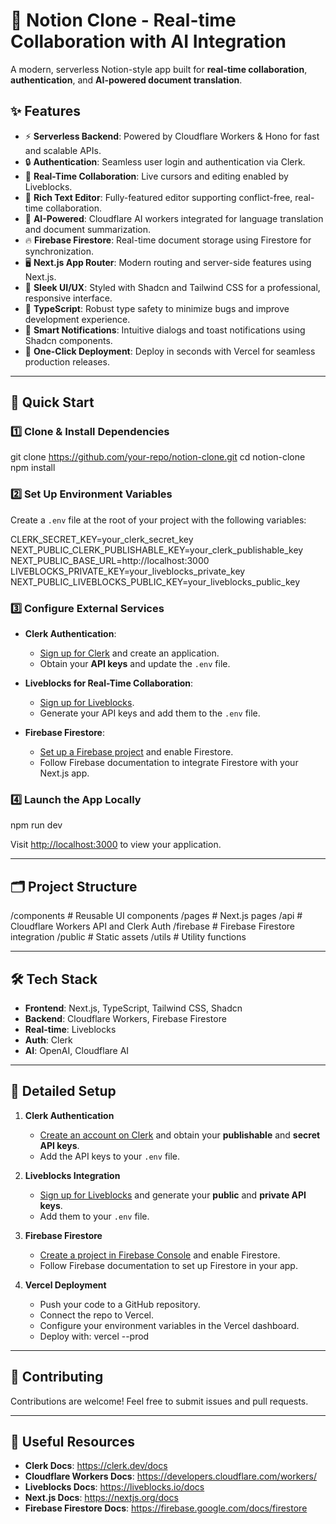 # 📝 Notion Clone - Real-time Collaboration with AI Integration

A modern, serverless Notion-style app built for **real-time collaboration**, **authentication**, and **AI-powered document translation**.

## ✨ Features

- ⚡ **Serverless Backend**: Powered by Cloudflare Workers & Hono for fast and scalable APIs.
- 🔒 **Authentication**: Seamless user login and authentication via Clerk.
- 🔄 **Real-Time Collaboration**: Live cursors and editing enabled by Liveblocks.
- 📝 **Rich Text Editor**: Fully-featured editor supporting conflict-free, real-time collaboration.
- 🤖 **AI-Powered**: Cloudflare AI workers integrated for language translation and document summarization.
- 🔥 **Firebase Firestore**: Real-time document storage using Firestore for synchronization.
- 🖥️ **Next.js App Router**: Modern routing and server-side features using Next.js.
- 💅 **Sleek UI/UX**: Styled with Shadcn and Tailwind CSS for a professional, responsive interface.
- 📘 **TypeScript**: Robust type safety to minimize bugs and improve development experience.
- 🔔 **Smart Notifications**: Intuitive dialogs and toast notifications using Shadcn components.
- 🚀 **One-Click Deployment**: Deploy in seconds with Vercel for seamless production releases.

---

## 🚀 Quick Start

### 1️⃣ Clone & Install Dependencies
git clone https://github.com/your-repo/notion-clone.git
cd notion-clone
npm install

### 2️⃣ Set Up Environment Variables

Create a `.env` file at the root of your project with the following variables:

CLERK_SECRET_KEY=your_clerk_secret_key
NEXT_PUBLIC_CLERK_PUBLISHABLE_KEY=your_clerk_publishable_key
NEXT_PUBLIC_BASE_URL=http://localhost:3000
LIVEBLOCKS_PRIVATE_KEY=your_liveblocks_private_key
NEXT_PUBLIC_LIVEBLOCKS_PUBLIC_KEY=your_liveblocks_public_key

### 3️⃣ Configure External Services

- **Clerk Authentication**:
  - [Sign up for Clerk](https://clerk.dev/) and create an application.
  - Obtain your **API keys** and update the `.env` file.

- **Liveblocks for Real-Time Collaboration**:
  - [Sign up for Liveblocks](https://liveblocks.io/).
  - Generate your API keys and add them to the `.env` file.

- **Firebase Firestore**:
  - [Set up a Firebase project](https://console.firebase.google.com/) and enable Firestore.
  - Follow Firebase documentation to integrate Firestore with your Next.js app.

### 4️⃣ Launch the App Locally
npm run dev

Visit [http://localhost:3000](http://localhost:3000) to view your application.

---

## 🗂️ Project Structure

/components          # Reusable UI components
/pages               # Next.js pages
/api                 # Cloudflare Workers API and Clerk Auth
/firebase            # Firebase Firestore integration
/public              # Static assets
/utils               # Utility functions

---

## 🛠️ Tech Stack

- **Frontend**: Next.js, TypeScript, Tailwind CSS, Shadcn
- **Backend**: Cloudflare Workers, Firebase Firestore
- **Real-time**: Liveblocks
- **Auth**: Clerk
- **AI**: OpenAI, Cloudflare AI

---

## 🔧 Detailed Setup

1. **Clerk Authentication**
   - [Create an account on Clerk](https://clerk.dev/) and obtain your **publishable** and **secret API keys**.
   - Add the API keys to your `.env` file.

2. **Liveblocks Integration**
   - [Sign up for Liveblocks](https://liveblocks.io/) and generate your **public** and **private API keys**.
   - Add them to your `.env` file.

3. **Firebase Firestore**
   - [Create a project in Firebase Console](https://console.firebase.google.com/) and enable Firestore.
   - Follow Firebase documentation to set up Firestore in your app.

4. **Vercel Deployment**
   - Push your code to a GitHub repository.
   - Connect the repo to Vercel.
   - Configure your environment variables in the Vercel dashboard.
   - Deploy with:
vercel --prod

---

## 🤝 Contributing

Contributions are welcome! Feel free to submit issues and pull requests.

---

## 🔗 Useful Resources

- **Clerk Docs**: https://clerk.dev/docs
- **Cloudflare Workers Docs**: https://developers.cloudflare.com/workers/
- **Liveblocks Docs**: https://liveblocks.io/docs
- **Next.js Docs**: https://nextjs.org/docs
- **Firebase Firestore Docs**: https://firebase.google.com/docs/firestore

